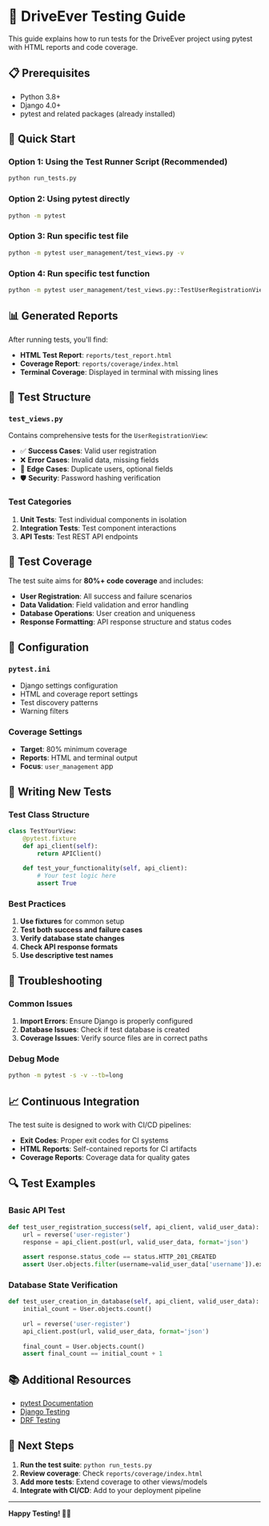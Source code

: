 # 🧪 DriveEver Testing Guide

This guide explains how to run tests for the DriveEver project using pytest with HTML reports and code coverage.

## 📋 Prerequisites

- Python 3.8+
- Django 4.0+
- pytest and related packages (already installed)

## 🚀 Quick Start

### Option 1: Using the Test Runner Script (Recommended)
```bash
python run_tests.py
```

### Option 2: Using pytest directly
```bash
python -m pytest
```

### Option 3: Run specific test file
```bash
python -m pytest user_management/test_views.py -v
```

### Option 4: Run specific test function
```bash
python -m pytest user_management/test_views.py::TestUserRegistrationView::test_user_registration_success -v
```

## 📊 Generated Reports

After running tests, you'll find:

- **HTML Test Report**: `reports/test_report.html`
- **Coverage Report**: `reports/coverage/index.html`
- **Terminal Coverage**: Displayed in terminal with missing lines

## 🧩 Test Structure

### `test_views.py`
Contains comprehensive tests for the `UserRegistrationView`:

- ✅ **Success Cases**: Valid user registration
- ❌ **Error Cases**: Invalid data, missing fields
- 🔄 **Edge Cases**: Duplicate users, optional fields
- 🛡️ **Security**: Password hashing verification

### Test Categories

1. **Unit Tests**: Test individual components in isolation
2. **Integration Tests**: Test component interactions
3. **API Tests**: Test REST API endpoints

## 🎯 Test Coverage

The test suite aims for **80%+ code coverage** and includes:

- **User Registration**: All success and failure scenarios
- **Data Validation**: Field validation and error handling
- **Database Operations**: User creation and uniqueness
- **Response Formatting**: API response structure and status codes

## 🔧 Configuration

### `pytest.ini`
- Django settings configuration
- HTML and coverage report settings
- Test discovery patterns
- Warning filters

### Coverage Settings
- **Target**: 80% minimum coverage
- **Reports**: HTML and terminal output
- **Focus**: `user_management` app

## 📝 Writing New Tests

### Test Class Structure
```python
class TestYourView:
    @pytest.fixture
    def api_client(self):
        return APIClient()
    
    def test_your_functionality(self, api_client):
        # Your test logic here
        assert True
```

### Best Practices
1. **Use fixtures** for common setup
2. **Test both success and failure cases**
3. **Verify database state changes**
4. **Check API response formats**
5. **Use descriptive test names**

## 🐛 Troubleshooting

### Common Issues

1. **Import Errors**: Ensure Django is properly configured
2. **Database Issues**: Check if test database is created
3. **Coverage Issues**: Verify source files are in correct paths

### Debug Mode
```bash
python -m pytest -s -v --tb=long
```

## 📈 Continuous Integration

The test suite is designed to work with CI/CD pipelines:

- **Exit Codes**: Proper exit codes for CI systems
- **HTML Reports**: Self-contained reports for CI artifacts
- **Coverage Reports**: Coverage data for quality gates

## 🔍 Test Examples

### Basic API Test
```python
def test_user_registration_success(self, api_client, valid_user_data):
    url = reverse('user-register')
    response = api_client.post(url, valid_user_data, format='json')
    
    assert response.status_code == status.HTTP_201_CREATED
    assert User.objects.filter(username=valid_user_data['username']).exists()
```

### Database State Verification
```python
def test_user_creation_in_database(self, api_client, valid_user_data):
    initial_count = User.objects.count()
    
    url = reverse('user-register')
    api_client.post(url, valid_user_data, format='json')
    
    final_count = User.objects.count()
    assert final_count == initial_count + 1
```

## 📚 Additional Resources

- [pytest Documentation](https://docs.pytest.org/)
- [Django Testing](https://docs.djangoproject.com/en/stable/topics/testing/)
- [DRF Testing](https://www.django-rest-framework.org/api-guide/testing/)

## 🎉 Next Steps

1. **Run the test suite**: `python run_tests.py`
2. **Review coverage**: Check `reports/coverage/index.html`
3. **Add more tests**: Extend coverage to other views/models
4. **Integrate with CI/CD**: Add to your deployment pipeline

---

**Happy Testing! 🚗✨**



